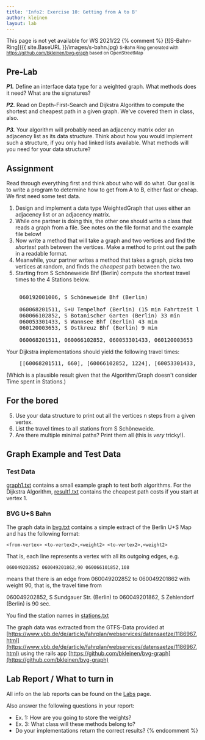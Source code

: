 ```yaml
---
title: 'Info2: Exercise 10: Getting from A to B'
author: kleinen
layout: lab
---
```

This page is not yet available for WS 2021/22
{% comment %}
[![S-Bahn-Ring]({{ site.BaseURL }}/images/s-bahn.jpg)
<small class = "float-right">S-Bahn Ring generated with https://github.com/bkleinen/bvg-graph based on OpenStreetMap</small>



## Pre-Lab

***P1.*** Define an interface data type for a weighted graph. What methods does it need? What are the signatures?

***P2.*** Read on Depth-First-Search and Dijkstra Algorithm to compute the shortest and cheapest path in a given graph. We've covered them in class, also.

***P3.*** Your algorithm will probably need an adjacency matrix oder an adjacency list as its data structure. Think about how you would implement such a structure, if you only had linked lists available. What methods will you need for your data structure?

## Assignment

Read through everything first and think about who will do what. Our goal is to write a program to determine how to get from A to B, either fast or cheap. We first need some test data.

1. Design and implement a data type WeightedGraph that uses either an adjacency list or an adjacency matrix.
2. While one partner is doing this, the other one should write a class that reads a graph from a file. See notes on the file format and the example file below!
3. Now write a method that will take a graph and two vertices and find the *shortest* path between the vertices. Make a method to print out the path in a readable format.
4. Meanwhile, your partner writes a method that takes a graph, picks two vertices at random, and finds the *cheapest* path between the two.
5. Starting from S Schöneweide Bhf (Berlin) compute the shortest travel times to the 4 Stations below.
<pre>

    060192001006, S Schöneweide Bhf (Berlin)

    060068201511, S+U Tempelhof (Berlin) (15 min Fahrtzeit laut BVG)
    060066102852, S Botanischer Garten (Berlin) 33 min
    060053301433, S Wannsee Bhf (Berlin) 43 min
    060120003653, S Ostkreuz Bhf (Berlin) 9 min

    060068201511, 060066102852, 060053301433, 060120003653
</pre>

Your Dijkstra implementations should yield the following travel times:
<pre>
    [[60068201511, 660], [60066102852, 1224], [60053301433, 1950], [60120003653, 504]]
</pre>

(Which is a plausible result given that the Algorithm/Graph doesn't consider Time spent in Stations.)

## For the bored
5. Use your data structure to print out all the vertices n steps from a given vertex.
6. List the travel times to all stations from S Schöneweide.
7. Are there multiple minimal paths? Print them all (this is *very* tricky!).

## Graph Example and Test Data
### Test Data
[graph1.txt](../lab-10-data/graph1.txt) contains a small example graph to test both algorithms. For the Dijkstra Algorithm, [result1.txt](../lab-10-data/result1.txt) contains the cheapest path costs if you start at vertex 1.

### BVG U+S Bahn

The graph data in [bvg.txt](../lab-10-data/bvg.txt) contains a simple extract of the Berlin U+S Map and has the following format:

    <from-vertex> <to-vertex2>,<weight2> <to-vertex2>,<weight2>

That is, each line represents a vertex with all its outgoing edges, e.g.

    060049202852 060049201862,90 060066101852,108

means that there is an edge from 060049202852 to 060049201862 with weight 90, that is, the travel time from

060049202852, S Sundgauer Str. (Berlin) to 060049201862, S Zehlendorf (Berlin) is 90 sec.

You find the station names in [stations.txt](../lab-10-data/stations.txt)

The graph data was extracted from the GTFS-Data provided at [https://www.vbb.de/de/article/fahrplan/webservices/datensaetze/1186967.html](https://www.vbb.de/de/article/fahrplan/webservices/datensaetze/1186967.html) using the rails app [https://github.com/bkleinen/bvg-graph](https://github.com/bkleinen/bvg-graph)

## Lab Report / What to turn in
All info on the lab reports can be found on the [Labs](https://bkleinen.github.io/classes/ss2020/info2/labs/) page.

Also answer the following questions in your report:
* Ex. 1: How are you going to store the weights?
* Ex. 3: What class will these methods belong to?
* Do your implementations return the correct results?
{% endcomment %}
